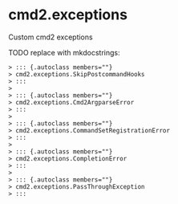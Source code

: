 # cmd2.exceptions

Custom cmd2 exceptions

TODO replace with mkdocstrings:

    > ::: {.autoclass members=""}
    > cmd2.exceptions.SkipPostcommandHooks
    > :::
    >
    > ::: {.autoclass members=""}
    > cmd2.exceptions.Cmd2ArgparseError
    > :::
    >
    > ::: {.autoclass members=""}
    > cmd2.exceptions.CommandSetRegistrationError
    > :::
    >
    > ::: {.autoclass members=""}
    > cmd2.exceptions.CompletionError
    > :::
    >
    > ::: {.autoclass members=""}
    > cmd2.exceptions.PassThroughException
    > :::
